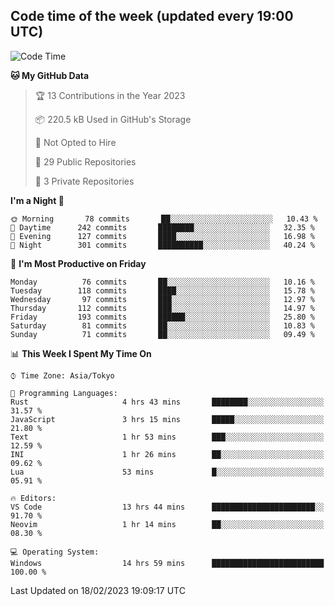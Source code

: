 ## Code time of the week (updated every 19:00 UTC)

<!--START_SECTION:waka-->
![Code Time](http://img.shields.io/badge/Code%20Time-1%2C554%20hrs%2057%20mins-blue)

**🐱 My GitHub Data** 

> 🏆 13 Contributions in the Year 2023
 > 
> 📦 220.5 kB Used in GitHub's Storage 
 > 
> 🚫 Not Opted to Hire
 > 
> 📜 29 Public Repositories 
 > 
> 🔑 3 Private Repositories  
 > 
**I'm a Night 🦉** 

```text
🌞 Morning       78 commits       ██░░░░░░░░░░░░░░░░░░░░░░░   10.43 % 
🌆 Daytime      242 commits       ████████░░░░░░░░░░░░░░░░░   32.35 % 
🌃 Evening      127 commits       ████░░░░░░░░░░░░░░░░░░░░░   16.98 % 
🌙 Night        301 commits       ██████████░░░░░░░░░░░░░░░   40.24 % 

```
📅 **I'm Most Productive on Friday** 

```text
Monday          76 commits       ██░░░░░░░░░░░░░░░░░░░░░░░   10.16 % 
Tuesday        118 commits       ████░░░░░░░░░░░░░░░░░░░░░   15.78 % 
Wednesday       97 commits       ███░░░░░░░░░░░░░░░░░░░░░░   12.97 % 
Thursday       112 commits       ███░░░░░░░░░░░░░░░░░░░░░░   14.97 % 
Friday         193 commits       ██████░░░░░░░░░░░░░░░░░░░   25.80 % 
Saturday        81 commits       ██░░░░░░░░░░░░░░░░░░░░░░░   10.83 % 
Sunday          71 commits       ██░░░░░░░░░░░░░░░░░░░░░░░   09.49 % 

```


📊 **This Week I Spent My Time On** 

```text
⌚︎ Time Zone: Asia/Tokyo

💬 Programming Languages: 
Rust                     4 hrs 43 mins       ████████░░░░░░░░░░░░░░░░░   31.57 % 
JavaScript               3 hrs 15 mins       █████░░░░░░░░░░░░░░░░░░░░   21.80 % 
Text                     1 hr 53 mins        ███░░░░░░░░░░░░░░░░░░░░░░   12.59 % 
INI                      1 hr 26 mins        ██░░░░░░░░░░░░░░░░░░░░░░░   09.62 % 
Lua                      53 mins             █░░░░░░░░░░░░░░░░░░░░░░░░   05.91 % 

🔥 Editors: 
VS Code                  13 hrs 44 mins      ███████████████████████░░   91.70 % 
Neovim                   1 hr 14 mins        ██░░░░░░░░░░░░░░░░░░░░░░░   08.30 % 

💻 Operating System: 
Windows                  14 hrs 59 mins      █████████████████████████   100.00 % 

```


 Last Updated on 18/02/2023 19:09:17 UTC
<!--END_SECTION:waka-->